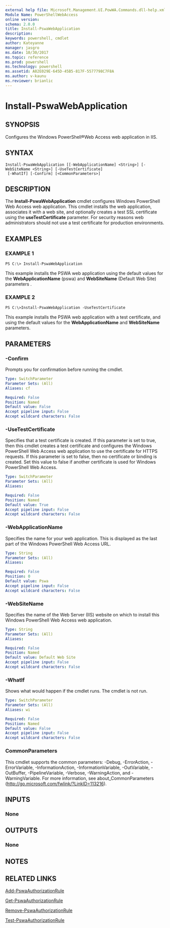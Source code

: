 ```yaml
---
external help file: Microsoft.Management.UI.PowWA.Commands.dll-help.xml
Module Name: PowerShellWebAccess
online version: 
schema: 2.0.0
title: Install-PswaWebApplication
description: 
keywords: powershell, cmdlet
author: Kateyanne
manager: jasgro
ms.date: 10/30/2017
ms.topic: reference
ms.prod: powershell
ms.technology: powershell
ms.assetid: A82E029E-645D-45B5-817F-5577798C7F8A
ms.author: v-kaunu
ms.reviewer: brianlic
---
```


# Install-PswaWebApplication

## SYNOPSIS
Configures the Windows PowerShell®Web Access web application in IIS.

## SYNTAX

```
Install-PswaWebApplication [[-WebApplicationName] <String>] [-WebSiteName <String>] [-UseTestCertificate]
 [-WhatIf] [-Confirm] [<CommonParameters>]
```

## DESCRIPTION
The **Install-PswaWebApplication** cmdlet configures Windows PowerShell Web Access web application.
This cmdlet installs the web application, associates it with a web site, and optionally creates a test SSL certificate using the **useTestCertificate** parameter.
For security reasons web administrators should not use a test certificate for production environments.

## EXAMPLES

### EXAMPLE 1
```
PS C:\> Install-PswaWebApplication
```

This example installs the PSWA web application using the default values for the **WebApplicationName** (pswa) and **WebSiteName** (Default Web Site) parameters .

### EXAMPLE 2
```
PS C:\>Install-PswaWebApplication -UseTestCertificate
```

This example installs the PSWA web application with a test certificate, and using the default values for the **WebApplicationName** and **WebSiteName** parameters.

## PARAMETERS

### -Confirm
Prompts you for confirmation before running the cmdlet.

```yaml
Type: SwitchParameter
Parameter Sets: (All)
Aliases: cf

Required: False
Position: Named
Default value: False
Accept pipeline input: False
Accept wildcard characters: False
```

### -UseTestCertificate
Specifies that a test certificate is created.
If this parameter is set to true, then this cmdlet creates a test certificate and configures the Windows PowerShell Web Access web application to use the certificate for HTTPS requests.
If this parameter is set to false, then no certificate or binding is created.
Set this value to false if another certificate is used for Windows PowerShell Web Access.

```yaml
Type: SwitchParameter
Parameter Sets: (All)
Aliases: 

Required: False
Position: Named
Default value: True
Accept pipeline input: False
Accept wildcard characters: False
```

### -WebApplicationName
Specifies the name for your web application.
This is displayed as the last part of the Windows PowerShell Web Access URL.

```yaml
Type: String
Parameter Sets: (All)
Aliases: 

Required: False
Position: 0
Default value: Pswa
Accept pipeline input: False
Accept wildcard characters: False
```

### -WebSiteName
Specifies the name of the Web Server (IIS) website on which to install this Windows PowerShell Web Access web application.

```yaml
Type: String
Parameter Sets: (All)
Aliases: 

Required: False
Position: Named
Default value: Default Web Site
Accept pipeline input: False
Accept wildcard characters: False
```

### -WhatIf
Shows what would happen if the cmdlet runs.
The cmdlet is not run.

```yaml
Type: SwitchParameter
Parameter Sets: (All)
Aliases: wi

Required: False
Position: Named
Default value: False
Accept pipeline input: False
Accept wildcard characters: False
```

### CommonParameters
This cmdlet supports the common parameters: -Debug, -ErrorAction, -ErrorVariable, -InformationAction, -InformationVariable, -OutVariable, -OutBuffer, -PipelineVariable, -Verbose, -WarningAction, and -WarningVariable. For more information, see about_CommonParameters (http://go.microsoft.com/fwlink/?LinkID=113216).

## INPUTS

### None

## OUTPUTS

### None

## NOTES

## RELATED LINKS

[Add-PswaAuthorizationRule](./Add-PswaAuthorizationRule.md)

[Get-PswaAuthorizationRule](./Get-PswaAuthorizationRule.md)

[Remove-PswaAuthorizationRule](./Remove-PswaAuthorizationRule.md)

[Test-PswaAuthorizationRule](./Test-PswaAuthorizationRule.md)

